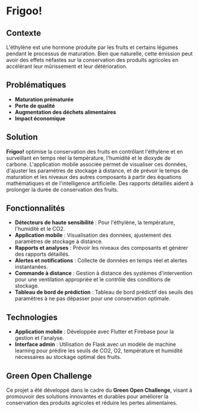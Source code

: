 # **Frigoo!**


## **Contexte**
L'éthylène est une hormone produite par les fruits et certains légumes pendant le processus de maturation. Bien que naturelle, cette émission peut avoir des effets néfastes sur la conservation des produits agricoles en accélérant leur mûrissement et leur détérioration.

## **Problématiques**
- **Maturation prématurée**
- **Perte de qualité**
- **Augmentation des déchets alimentaires**
- **Impact économique**

## **Solution**
**Frigoo!** optimise la conservation des fruits en contrôlant l'éthylène et en surveillant en temps réel la température, l'humidité et le dioxyde de carbone. L'application mobile associée permet de visualiser ces données, d'ajuster les paramètres de stockage à distance, et de prévoir le temps de maturation et les niveaux des autres composants à partir des équations mathématiques et de l'intelligence artificielle. Des rapports détaillés aident à prolonger la durée de conservation des fruits.

## **Fonctionnalités**
- **Détecteurs de haute sensibilité** : Pour l'éthylène, la température, l'humidité et le CO2.
- **Application mobile** : Visualisation des données, ajustement des paramètres de stockage à distance.
- **Rapports et analyses** : Prévoir les niveaux des composants et générer des rapports détaillés.
- **Alertes et notifications** : Collecte de données en temps réel et alertes instantanées.
- **Commande à distance** : Gestion à distance des systèmes d'intervention pour une ventilation appropriée et le contrôle des conditions de stockage.
- **Tableau de bord de prédiction** : Tableau de bord prédictif des seuils des paramètres à ne pas dépasser pour une conservation optimale.

## **Technologies**
- **Application mobile** : Développée avec Flutter et Firebase pour la gestion et l'analyse.
- **Interface admin** : Utilisation de Flask avec un modèle de machine learning pour prédire les seuils de CO2, O2, température et humidité nécessaires au stockage optimal des fruits.

## **Green Open Challenge**
Ce projet a été développé dans le cadre du **Green Open Challenge**, visant à promouvoir des solutions innovantes et durables pour améliorer la conservation des produits agricoles et réduire les pertes alimentaires. 

